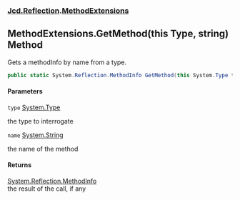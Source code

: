 ### [Jcd.Reflection](Jcd.Reflection.md 'Jcd.Reflection').[MethodExtensions](MethodExtensions.md 'Jcd.Reflection.MethodExtensions')

## MethodExtensions.GetMethod(this Type, string) Method

Gets a methodInfo by name from a type.

```csharp
public static System.Reflection.MethodInfo GetMethod(this System.Type type, string name);
```
#### Parameters

<a name='Jcd.Reflection.MethodExtensions.GetMethod(thisSystem.Type,string).type'></a>

`type` [System.Type](https://docs.microsoft.com/en-us/dotnet/api/System.Type 'System.Type')

the type to interrogate

<a name='Jcd.Reflection.MethodExtensions.GetMethod(thisSystem.Type,string).name'></a>

`name` [System.String](https://docs.microsoft.com/en-us/dotnet/api/System.String 'System.String')

the name of the method

#### Returns

[System.Reflection.MethodInfo](https://docs.microsoft.com/en-us/dotnet/api/System.Reflection.MethodInfo 'System.Reflection.MethodInfo')  
the result of the call, if any